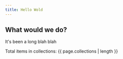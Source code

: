 ```yaml
---
title: Hello Wold
---
```


## What would we do?

It's been a long blah blah

Total items in collections: {{ page.collections | length }}

